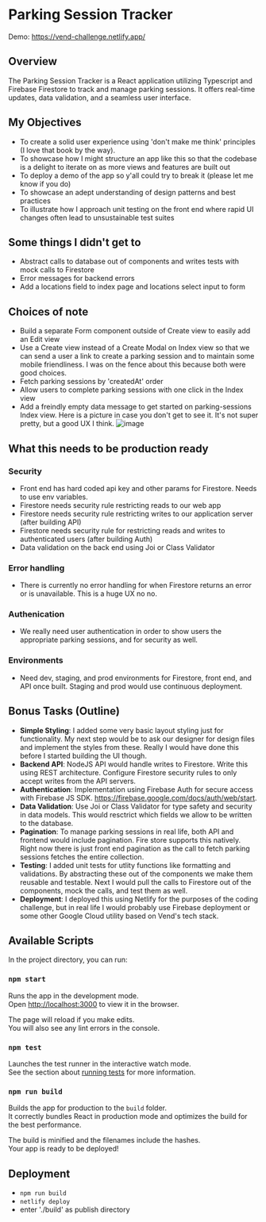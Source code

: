 # Parking Session Tracker
Demo: https://vend-challenge.netlify.app/

## Overview

The Parking Session Tracker is a React application utilizing Typescript and Firebase Firestore to track and manage parking sessions. It offers real-time updates, data validation, and a seamless user interface.

## My Objectives

- To create a solid user experience using 'don't make me think' principles (I love that book by the way). 
- To showcase how I might structure an app like this so that the codebase is a delight to iterate on as more views and features are built out
- To deploy a demo of the app so y'all could try to break it (please let me know if you do)
- To showcase an adept understanding of design patterns and best practices
- To illustrate how I approach unit testing on the front end where rapid UI changes often lead to unsustainable test suites

## Some things I didn't get to
- Abstract calls to database out of components and writes tests with mock calls to Firestore
- Error messages for backend errors
- Add a locations field to index page and locations select input to form

## Choices of note
- Build a separate Form component outside of Create view to easily add an Edit view
- Use a Create view instead of a Create Modal on Index view so that we can send a user a link to create a parking session and to maintain some mobile friendliness. I was on the fence about this because both were good choices.
- Fetch parking sessions by 'createdAt' order
- Allow users to complete parking sessions with one click in the Index view
- Add a freindly empty data message to get started on parking-sessions Index view. Here is a picture in case you don't get to see it. It's not super pretty, but a good UX I think.
  ![image](https://github.com/matthewvedder/VendChallenge/assets/16331910/9025f390-602d-4e69-95aa-a9a9ca0cfd56)


## What this needs to be production ready

### Security
- Front end has hard coded api key and other params for Firestore. Needs to use env variables.
- Firestore needs security rule restricting reads to our web app
- Firestore needs security rule restricting writes to our application server (after building API)
- Firestore needs security rule for restricting reads and writes to authenticated users (after building Auth)
- Data validation on the back end using Joi or Class Validator


### Error handling
- There is currently no error handling for when Firestore returns an error or is unavailable. This is a huge UX no no.

### Authenication
- We really need user authentication in order to show users the appropriate parking sessions, and for security as well.

### Environments
- Need dev, staging, and prod environments for Firestore, front end, and API once built. Staging and prod would use continuous deployment.

## Bonus Tasks (Outline)

- **Simple Styling**: I added some very basic layout styling just for functionality. My next step would be to ask our designer for design files and implement the styles from these. Really I would have done this before I started building the UI though.
- **Backend API**: NodeJS API would handle writes to Firestore. Write this using REST architecture. Configure Firestore security rules to only accept writes from the API servers.
- **Authentication**: Implementation using Firebase Auth for secure access with Firebase JS SDK. https://firebase.google.com/docs/auth/web/start.
- **Data Validation**: Use Joi or Class Validator for type safety and security in data models. This would resctrict which fields we allow to be written to the database.
- **Pagination**: To manage parking sessions in real life, both API and frontend would include pagination. Fire store supports this natively. Right now there is just front end pagination as the call to fetch parking sessions fetches the entire collection.
- **Testing**: I added unit tests for utlity functions like formatting and validations. By abstracting these out of the components we make them reusable and testable. Next I would pull the calls to Firestore out of the components, mock the calls, and test them as well.
- **Deployment**: I deployed this using Netlify for the purposes of the coding challenge, but in real life I would probably use Firebase deployment or some other Google Cloud utility based on Vend's tech stack.

## Available Scripts

In the project directory, you can run:

### `npm start`

Runs the app in the development mode.\
Open [http://localhost:3000](http://localhost:3000) to view it in the browser.

The page will reload if you make edits.\
You will also see any lint errors in the console.

### `npm test`

Launches the test runner in the interactive watch mode.\
See the section about [running tests](https://facebook.github.io/create-react-app/docs/running-tests) for more information.

### `npm run build`

Builds the app for production to the `build` folder.\
It correctly bundles React in production mode and optimizes the build for the best performance.

The build is minified and the filenames include the hashes.\
Your app is ready to be deployed!

## Deployment
- `npm run build`
- `netlify deploy`
- enter './build' as publish directory
